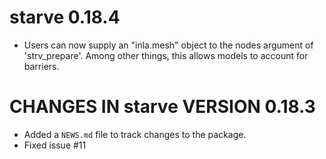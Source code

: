 # starve 0.18.4

- Users can now supply an "inla.mesh" object to the nodes argument of 'strv_prepare'. Among other things, this allows models to account for barriers.

# CHANGES IN starve VERSION 0.18.3

- Added a `NEWS.md` file to track changes to the package.
- Fixed issue #11
